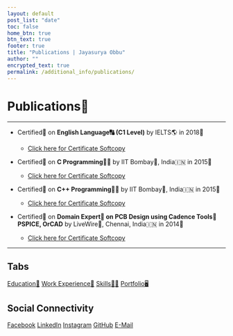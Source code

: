 ```yaml
---
layout: default
post_list: "date"
toc: false
home_btn: true
btn_text: true
footer: true
title: "Publications | Jayasurya Obbu"
author: ""
encrypted_text: true
permalink: /additional_info/publications/
---
```


# **Publications📰**

***
* Certified📜 on **English Language🔠 (C1 Level)** by IELTS🌎 in 2018📅
    * [Click here for Certificate Softcopy]({{site.url}}{{site.baseurl}}{{site.assets_path}}/pdf/ielts_score_card.pdf)


* Certified📜 on **C Programming👨‍💻** by IIT Bombay🏫, India🇮🇳 in 2015📅
    * [Click here for Certificate Softcopy]({{site.url}}{{site.baseurl}}{{site.assets_path}}/pdf/c_certificate.pdf)


* Certified📜 on **C++ Programming👨‍💻** by IIT Bombay🏫, India🇮🇳 in 2015📅
    * [Click here for Certificate Softcopy]({{site.url}}{{site.baseurl}}{{site.assets_path}}/pdf/cpp_certificate.pdf)


* Certified📜 on **Domain Expert🧞 on PCB Design using Cadence Tools🧰 PSPICE, OrCAD** by LiveWire🏢, Chennai, India🇮🇳 in 2014📅
    * [Click here for Certificate Softcopy]({{site.url}}{{site.baseurl}}{{site.assets_path}}/pdf/livewire_certificate.pdf)

***
## Tabs

[Education📖](education.md) [Work Experience💼](work-experience.md) [Skills🤹🏼](skills.md) [Portfolio🖥️](portfolio.md)

## Social Connectivity

[Facebook](https://www.facebook.com/jayasurya.obbu/) [LinkedIn](https://www.linkedin.com/in/jayasurya-obbu/) [Instagram](https://www.instagram.com/mr__circuit/) [GitHub](https://github.com/mr-circuit) [E-Mail]( mailto:hello@jayasurya.me) 